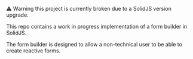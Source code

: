 ⚠️ Warning this project is currently broken due to a SolidJS version upgrade.

This repo contains a work in progress implementation
of a form builder in SolidJS.

The form builder is designed to allow a non-technical user
to be able to create reactive forms.